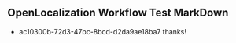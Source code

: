 ## OpenLocalization Workflow Test MarkDown
* ac10300b-72d3-47bc-8bcd-d2da9ae18ba7 thanks!

<!--HONumber=Aug16_HO5-->


